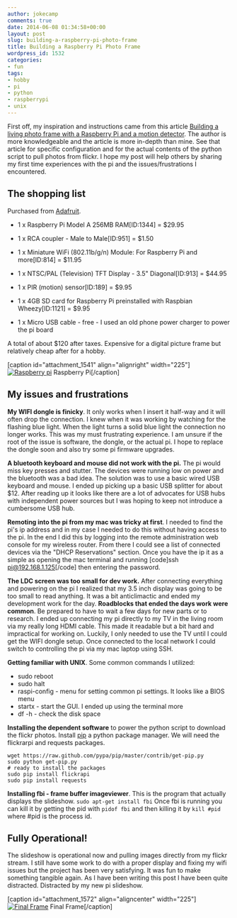 ```yaml
---
author: jokecamp
comments: true
date: 2014-06-08 01:34:58+00:00
layout: post
slug: building-a-raspberry-pi-photo-frame
title: Building a Raspberry Pi Photo Frame
wordpress_id: 1532
categories:
- fun
tags:
- hobby
- pi
- python
- raspberrypi
- unix
---
```


First off, my inspiration and instructions came from this article [Building a living photo frame with a Raspberry Pi and a motion detector](http://www.ofbrooklyn.com/2014/01/2/building-photo-frame-raspberry-pi-motion-detector). The author is more knowledgeable and the article is more in-depth than mine. See that article for specific configuration and for the actual contents of the python script to pull photos from flickr. I hope my post will help others by sharing my first time experiences with the pi and the issues/frustrations I encountered.



## The shopping list

Purchased from [Adafruit](http://www.adafruit.com/).

  * 1 x Raspberry Pi Model A 256MB RAM[ID:1344] = $29.95

  * 1 x RCA coupler - Male to Male[ID:951] = $1.50

  * 1 x Miniature WiFi (802.11b/g/n) Module: For Raspberry Pi and more[ID:814] = $11.95

  * 1 x NTSC/PAL (Television) TFT Display - 3.5" Diagonal[ID:913] = $44.95

  * 1 x PIR (motion) sensor[ID:189] = $9.95

  * 1 x 4GB SD card for Raspberry Pi preinstalled with Raspbian Wheezy[ID:1121] = $9.95

  * 1 x Micro USB cable - free - I used an old phone power charger to power the pi board

A total of about $120 after taxes. Expensive for a digital picture frame but relatively cheap after for a hobby.

[caption id="attachment_1541" align="alignright" width="225"][![Raspberry pi](http://jokecamp.files.wordpress.com/2014/06/2014-06-07-16-13-54.jpg?w=225)](https://jokecamp.files.wordpress.com/2014/06/2014-06-07-16-13-54.jpg) Raspberry Pi[/caption]

## My issues and frustrations

**My WIFI dongle is finicky**. It only works when I insert it half-way and it will often drop the connection. I knew when it was working by watching for the flashing blue light. When the light turns a solid blue light the connection no longer works. This was my must frustrating experience. I am unsure if the root of the issue is software, the dongle, or the actual pi. I hope to replace the dongle soon and also try some pi firmware upgrades.

**A bluetooth keyboard and mouse did not work with the pi.** The pi would miss key presses and stutter. The devices were running low on power and the bluetooth was a bad idea. The solution was to use a basic wired USB keyboard and mouse. I ended up picking up a basic USB splitter for about $12. After reading up it looks like there are a lot of advocates for USB hubs with independent power sources but I was hoping to keep not introduce a cumbersome USB hub.

**Remoting into the pi from my mac was tricky at first**. I needed to find the pi's ip address and in my case I needed to do this without having access to the pi. In the end I did this by logging into the remote administration web console for my wireless router. From there I could see a list of connected devices via the "DHCP Reservations" section. Once you have the ip it as a simple as opening the mac terminal and running [code]ssh pi@192.168.1.125[/code] then entering the password.

**The LDC screen was too small for dev work.** After connecting everything and powering on the pi I realized that my 3.5 inch display was going to be too small to read anything. It was a bit anticlimactic and ended my development work for the day. **Roadblocks that ended the days work were common**. Be prepared to have to wait a few days for new parts or to research. I ended up connecting my pi directly to my TV in the living room via my really long HDMI cable. This made it readable but a bit hard and impractical for working on. Luckily, I only needed to use the TV until I could get the WIFI dongle setup. Once connected to the local network I could switch to controlling the pi via my mac laptop using SSH.

**Getting familiar with UNIX**. Some common commands I utilized:

  * sudo reboot
  * sudo halt
  * raspi-config - menu for setting common pi settings. It looks like a BIOS menu
  * startx - start the GUI. I ended up using the terminal more
  * df -h - check the disk space

**Installing the dependent software** to power the python script to download the flickr photos.
Install [pip](https://pypi.python.org/pypi/pip) a python package manager. We will need the flickrarpi and requests packages.

```
wget https://raw.github.com/pypa/pip/master/contrib/get-pip.py
sudo python get-pip.py
# ready to install the packages
sudo pip install flickrapi
sudo pip install requests
```

**Installing fbi - frame buffer imageviewer**. This is the program that actually displays the slideshow.
```sudo apt-get install fbi``` Once fbi is running you can kill it by getting the pid with ```pidof fbi``` and then killing it by ```kill #pid``` where #pid is the process id.

## Fully Operational!

The slideshow is operational now and pulling images directly from my flickr stream. I still have some work to do with a proper display and fixing my wifi issues but the project has been very satisfying. It was fun to make something tangible again. As I have been writing this post I have been quite distracted. Distracted by my new pi slideshow.

[caption id="attachment_1572" align="aligncenter" width="225"][![Final Frame](http://jokecamp.files.wordpress.com/2014/06/2014-06-09-21-53-58.jpg?w=225)](https://jokecamp.files.wordpress.com/2014/06/2014-06-09-21-53-58.jpg) Final Frame[/caption]
